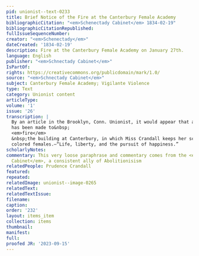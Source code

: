 ```yaml
---
pid: unionist--text-0233
title: Brief Notice of the Fire at the Canterbury Female Academy
bibliographicCitation: "<em>Schenectady Cabinet</em> 1834-02-19"
bibliographicCitationRepublished: 
fullIssueSequenceNumber: 
creator: "<em>Schenectady</em>"
dateCreated: '1834-02-19'
description: Fire at the Canterbury Female Academy on January 27th.
language: English
publisher: "<em>Schnectady Cabinet</em>"
IsPartOf: 
rights: https://creativecommons.org/publicdomain/mark/1.0/
source: "<em>Schnectady Cabinet</em>"
subject: Canterbury Female Academy; Vigilante Violence
type: Text
category: Unionist content
articleType: 
volume: '1'
issue: '26'
transcription: |
  By an article in the Brooklyn, Conn. Unionist, it would appear that an attempt
  has been made to&nbsp;
  <em>fire</em>
  &nbsp;the building at Canterbury, in which Miss Crandall keeps her school for
  colored females.—“Life, liberty, and the pursuit of happiness.”
scholarlyNotes: 
commentary: This very loose paraphrase and commentary comes from the <em>Schnectady
  Cabinet</em>, a consistent ally of Abolitionisism
relatedPeople: Prudence Crandall
featured: 
repeated: 
relatedImage: unionist--image-0265
relatedText: 
relatedTextIssue: 
filename: 
caption: 
order: '232'
layout: items_item
collection: items
thumbnail: 
manifest: 
full: 
proofed JR: '2023-09-15'
---
```

